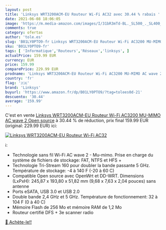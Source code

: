 ```yaml
---
layout: post
title: 'Linksys WRT3200ACM-EU Routeur Wi-Fi AC32 avec 30.44 % rabais '
date: 2021-06-08 18:06:05
image: 'https://m.media-amazon.com/images/I/31bR3mTd-BL._SL500_._SL400_.jpg'
comments: true
category: ofertas
author: 'tole.es'
slug: 'B01LY0PTO9-fr Linksys WRT3200ACM-EU Routeur Wi-Fi AC3200 MU-MIMO AC wave...'
sku: 'B01LY0PTO9-fr'
tags: [ 'Informatique','Routeurs','Réseaux','linksys', ]
actualPrice: 159.99 EUR
currency: EUR
price: 159.99
comparePrice: 229.99 EUR
prodname: 'Linksys WRT3200ACM-EU Routeur Wi-Fi AC3200 MU-MIMO AC wave 2 Open source'
country: 'fr'
flag: '🇫🇷'
brand: 'Linksys'
buyurl: 'https://www.amazon.fr/dp/B01LY0PTO9/?tag=tolees0d-21'
descuento: '30.44'
average: '159.99'
---
```


C'est en vente [Linksys WRT3200ACM-EU Routeur Wi-Fi AC3200 MU-MIMO AC wave 2 Open source](https://www.amazon.fr/dp/B01LY0PTO9/?tag=tolees0d-21)  à  30.44 % de réduction, prix final  159.99 EUR (original: 229.99 EUR) ici:

[![Linksys WRT3200ACM-EU Routeur Wi-Fi AC32](https://m.media-amazon.com/images/I/31bR3mTd-BL._SL500_._SL400_.jpg)](https://www.amazon.fr/dp/B01LY0PTO9/?tag=tolees0d-21)

ℹ️:

- Technologie sans fil Wi-Fi AC wave 2 - Mu-mimo. Prise en charge du système de fichiers de stockage: FAT, NTFS et HFS +
- Technologie Tri-Stream 160 pour doubler la bande passante 5 GHz. Température de stockage: -4 à 140 F (-20 à 60 C)
- Compatible Open source avec OpenWrt et DD-WRT. Dimensions (LxPxH): 245,87 x 193,80 x 51,82 mm (9,68 x 7,63 x 2,04 pouces) sans antenne
- Ports eSATA, USB 3.0 et USB 2.0
- Double bande 2,4 GHz et 5 GHz. Température de fonctionnement: 32 à 104 F (0 à 40 C)
- Mémoire Flash de 256 Mo et mémoire RAM de 1,2 Mo
- Routeur certifié DFS + 3e scanner radio

[🛒 Achète-le!!](https://www.amazon.fr/dp/B01LY0PTO9/?tag=tolees0d-21)
